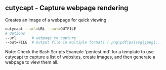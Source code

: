 ## cutycapt - Capture webpage rendering

Creates an image of a  webpage for quick viewing

```bash
cutycapt --url=URL --out=OUTFILE
# Options
--url		# webpage to capture
--out=FILE	# Output file in multiple formats (.png|pdf|ps|svg|jpeg|...)
```

Note:  Check the Bash Scripts Example 'pentest.md' for a template to use cutycapt to capture a list of websites, create images, and then generate a webpage to view them all.
